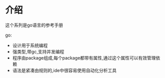 # 介绍

这个系列是go语言的参考手册

go:
- 设计用于系统编程
- 强类型,带gc,支持并发编程
- 程序由package组成,每个package都带有属性,通过这个属性可以有效管理依赖
- 语法是紧凑由规则的,ide中很容易使用自动化分析工具
